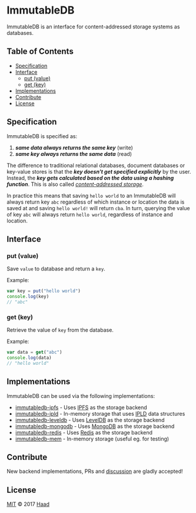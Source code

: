 # ImmutableDB

ImmutableDB is an interface for content-addressed storage systems as databases.

## Table of Contents
- [Specification](#specification)
- [Interface](#interface)
  * [put (value)](#put--value-)
  * [get (key)](#get--key-)
- [Implementations](#implementations)
- [Contribute](#contribute)
- [License](#License)

## Specification

ImmutableDB is specified as:
1. ***same data always returns the same key*** (write)
2. ***same key always returns the same data*** (read)

The difference to traditional relational databases, document databases or key-value stores is that the ***key doesn't get specified explicitly*** by the user. Instead, the ***key gets calculated based on the data using a hashing function***. This is also called *[content-addressed storage](https://en.wikipedia.org/wiki/Content-addressable_storage)*.

In practice this means that saving `hello world` to an ImmutableDB will always return key `abc` regardless of which instance or location the data is saved at and saving `hello world!` will return `cba`. In turn, querying the value of key `abc` will always return `hello world`, regardless of instance and location. 

## Interface

### put (value)

Save `value` to database and return a `key`.

Example:
```js
var key = put("hello world")
console.log(key)
// "abc"
```

### get (key)

Retrieve the value of `key` from the database.

Example:
```js
var data = get("abc")
console.log(data)
// "hello world"
```

## Implementations

ImmutableDB can be used via the following implementations:
- [immutabledb-ipfs](https://github.com/haadcode/immutabledb/blob/master/src/immutabledb-ipfs.js) - Uses [IPFS](https://ipfs.io) as the storage backend
- [immutabledb-ipld](https://github.com/haadcode/immutabledb/blob/master/src/immutabledb-ipld.js) - In-memory storage that uses [IPLD](https://ipld.io/) data structures
- [immutabledb-leveldb](https://github.com/haadcode/immutabledb/blob/master/src/immutabledb-leveldb.js) - Uses [LevelDB]() as the storage backend
- [immutabledb-mongodb](https://github.com/haadcode/immutabledb/blob/master/src/immutabledb-mongodb.js) - Uses [MongoDB]() as the storage backend
- [immutabledb-redis](https://github.com/haadcode/immutabledb/blob/master/src/immutabledb-redis.js) - Uses [Redis]() as the storage backend
- [immutabledb-mem](https://github.com/haadcode/immutabledb/blob/master/src/immutabledb-mem.js) - In-memory storage (useful eg. for testing)

## Contribute

New backend implementations, PRs and [discussion](https://github.com/haadcode/immutabledb/issues) are gladly accepted!

## License

[MIT](LICENSE) © 2017 [Haad](https://github.com/haadcode)
